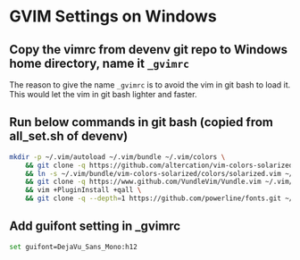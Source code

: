 # GVIM Settings on Windows


## Copy the vimrc from devenv git repo to Windows home directory, name it `_gvimrc`
The reason to give the name `_gvimrc` is to avoid the vim in git bash to load it.
This would let the vim in git bash lighter and faster.

## Run below commands in git bash (copied from all_set.sh of devenv)

```bash
mkdir -p ~/.vim/autoload ~/.vim/bundle ~/.vim/colors \
    && git clone -q https://github.com/altercation/vim-colors-solarized ~/.vim/bundle/vim-colors-solarized \
    && ln -s ~/.vim/bundle/vim-colors-solarized/colors/solarized.vim ~/.vim/colors/solarized.vim \
    && git clone -q https://www.github.com/VundleVim/Vundle.vim ~/.vim/bundle/Vundle.vim \
    && vim +PluginInstall +qall \
    && git clone -q --depth=1 https://github.com/powerline/fonts.git ~/Downloads/fonts
```

## Add guifont setting in _gvimrc

```bash
set guifont=DejaVu_Sans_Mono:h12
```
